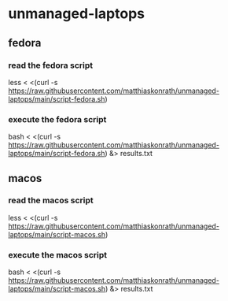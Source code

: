 # unmanaged-laptops

## fedora
### read the fedora script
less < <(curl -s https://raw.githubusercontent.com/matthiaskonrath/unmanaged-laptops/main/script-fedora.sh)
### execute the fedora script
bash < <(curl -s https://raw.githubusercontent.com/matthiaskonrath/unmanaged-laptops/main/script-fedora.sh) &> results.txt

## macos
### read the macos script
less < <(curl -s https://raw.githubusercontent.com/matthiaskonrath/unmanaged-laptops/main/script-macos.sh)
### execute the macos script
bash < <(curl -s https://raw.githubusercontent.com/matthiaskonrath/unmanaged-laptops/main/script-macos.sh) &> results.txt
